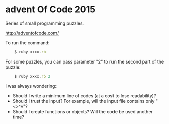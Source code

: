 # advent Of Code 2015
Series of small programming puzzles.

http://adventofcode.com/

To run the command:

```javascript
    $ ruby xxxx.rb
```

For some puzzles, you can pass parameter "2" to run the second part of the puzzle:

```javascript
    $ ruby xxxx.rb 2
```

I was always wondering: 

 * Should I write a minimum line of codes (at a cost to lose readability)? 
 * Should I trust the input? For example, will the input file contains only "<>^v"?
 * Should I create functions or objects? Will the code be used another time?



